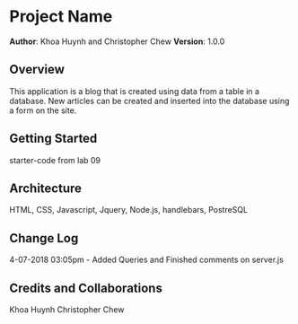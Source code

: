 # Project Name

**Author**: Khoa Huynh and Christopher Chew
**Version**: 1.0.0 

## Overview
This application is a blog that is created using data from a table in a database. New articles can be created and inserted into the database using a form on the site.

## Getting Started
starter-code from lab 09

## Architecture
HTML, CSS, Javascript, Jquery, Node.js, handlebars, PostreSQL

## Change Log
4-07-2018 03:05pm - Added Queries and Finished comments on server.js

## Credits and Collaborations
Khoa Huynh
Christopher Chew